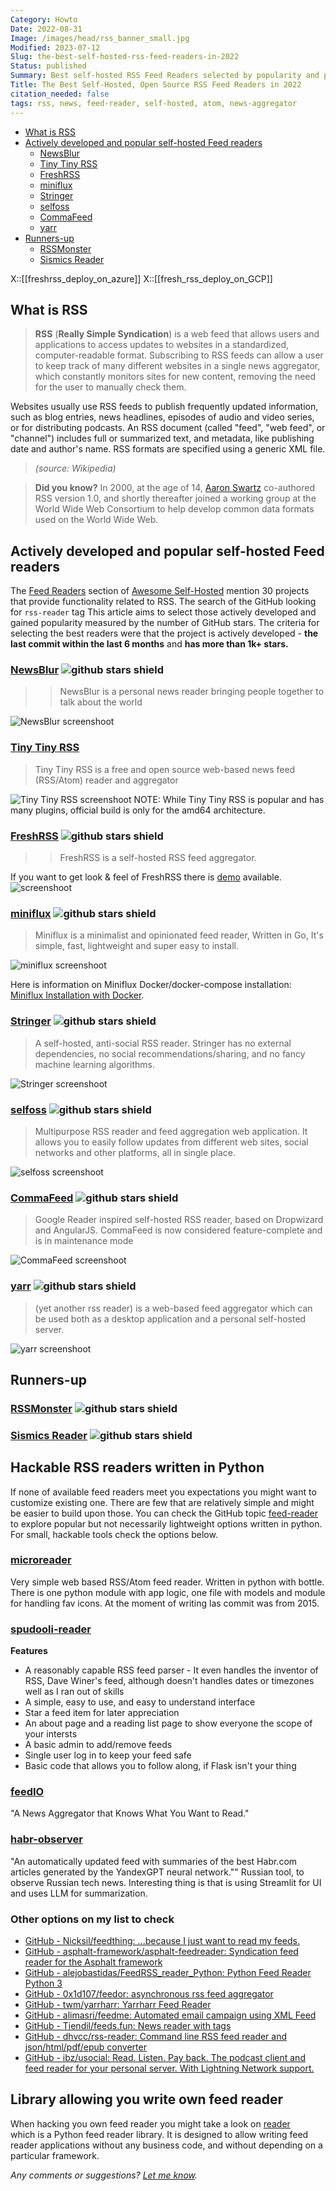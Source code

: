 ```yaml
---
Category: Howto
Date: 2022-08-31
Image: /images/head/rss_banner_small.jpg
Modified: 2023-07-12
Slug: the-best-self-hosted-rss-feed-readers-in-2022
Status: published
Summary: Best self-hosted RSS Feed Readers selected by popularity and project activity.
Title: The Best Self-Hosted, Open Source RSS Feed Readers in 2022
citation_needed: false
tags: rss, news, feed-reader, self-hosted, atom, news-aggregator
---
```

<!-- MarkdownTOC levels="2,3" autolink="true" autoanchor="true" -->

- [What is RSS](#what-is-rss)
- [Actively developed and popular self-hosted Feed readers](#actively-developed-and-popular-self-hosted-feed-readers)
 	- [NewsBlur](#newsblur)
 	- [Tiny Tiny RSS](#tiny-tiny-rss)
 	- [FreshRSS](#freshrss)
 	- [miniflux](#miniflux)
 	- [Stringer](#stringer)
 	- [selfoss](#selfoss)
 	- [CommaFeed](#commafeed)
 	- [yarr](#yarr)
- [Runners-up](#runners-up)
 	- [RSSMonster](#rssmonster)
 	- [Sismics Reader](#sismics-reader)

<!-- /MarkdownTOC -->

X::[[freshrss_deploy_on_azure]]
X::[[fresh_rss_deploy_on_GCP]]

<a id="what-is-rss"></a>

## What is RSS
>
>**RSS** (**Really Simple Syndication**) is a web feed that allows users and applications to access updates to websites in a standardized, computer-readable format. Subscribing to RSS feeds can allow a user to keep track of many different websites in a single news aggregator, which constantly monitors sites for new content, removing the need for the user to manually check them.
>
Websites usually use RSS feeds to publish frequently updated information, such as blog entries, news headlines, episodes of audio and video series, or for distributing podcasts. An RSS document (called "feed", "web feed", or "channel") includes full or summarized text, and metadata, like publishing date and author's name. RSS formats are specified using a generic XML file.
>
> *(source: Wikipedia)*

> **Did you know?** 
> In 2000, at the age of 14, [Aaron Swartz](https://www.rollingstone.com/culture/culture-news/the-brilliant-life-and-tragic-death-of-aaron-swartz-177191/?sub_action=logged_in) co-authored RSS version 1.0, and shortly thereafter joined a working group at the World Wide Web Consortium to help develop common data formats used on the World Wide Web.

<a id="actively-developed-and-popular-self-hosted-feed-readers"></a>

## Actively developed and popular self-hosted Feed readers

The [Feed Readers](https://github.com/awesome-selfhosted/awesome-selfhosted#feed-readers) section of [Awesome Self-Hosted](https://github.com/awesome-selfhosted/awesome-selfhosted#feed-readers) mention 30 projects that provide functionality related to RSS. The search of the GitHub looking for `rss-reader` tag This article aims to select those actively developed and gained popularity measured by the number of GitHub stars. The criteria for selecting the best readers were that the project is actively developed - **the last commit within the last 6 months** and **has more than 1k+ stars.**

<a id="newsblur"></a>

### [NewsBlur](https://www.newsblur.com/) ![github stars shield](https://img.shields.io/github/stars/samuelclay/NewsBlur.svg?logo=github)
>> NewsBlur is a personal news reader bringing people together to talk about the world

![NewsBlur screenshoot](https://www.newsblur.com/media/img/welcome/feature_1.png)

<a id="tiny-tiny-rss"></a>

### [Tiny Tiny RSS](https://git.tt-rss.org/)
> Tiny Tiny RSS is a free and open source web-based news feed (RSS/Atom) reader and aggregator

![Tiny Tiny RSS screenshoot](https://tt-rss.org/images/ttrss/21.03/Screenshot%202021-03-10%20152046.webp)
NOTE: While Tiny Tiny RSS is popular and has many plugins, official build is only for the amd64 architecture.

<a id="freshrss"></a>

### [FreshRSS](https://github.com/FreshRSS/FreshRSS) ![github stars shield](https://img.shields.io/github/stars/FreshRSS/FreshRSS.svg?logo=github)
>> FreshRSS is a self-hosted RSS feed aggregator.

If you want to get look & feel of FreshRSS there is [demo](https://demo.freshrss.org/i/?rid=657dd0c01d6eb) available.
![screenshoot](https://github.com/FreshRSS/FreshRSS/raw/edge/docs/img/FreshRSS-screenshot.png)

<a id="miniflux"></a>

### [miniflux](https://miniflux.app/) ![github stars shield](https://img.shields.io/github/stars/miniflux/v2.svg?logo=github)
> Miniflux is a minimalist and opinionated feed reader, Written in Go, It's simple, fast, lightweight and super easy to install.

![miniflux screenshoot](https://miniflux.app/images/overview.png)

Here is information on Miniflux Docker/docker-compose installation: [Miniflux Installation with Docker](https://miniflux.app/docs/dacker.html).

<a id="stringer"></a>

### [Stringer](https://github.com/stringer-rss/stringer) ![github stars shield](https://img.shields.io/github/stars/stringer-rss/stringer.svg?logo=github)
> A self-hosted, anti-social RSS reader. Stringer has no external dependencies, no social recommendations/sharing, and no fancy machine learning algorithms.

![Stringer screenshoot](https://github.com/stringer-rss/stringer/raw/main/screenshots/stories.png)

<a id="selfoss"></a>

### [selfoss](https://selfoss.aditu.de/) ![github stars shield](https://img.shields.io/github/stars/fossar/selfoss.svg?logo=github)
> Multipurpose RSS reader and feed aggregation web application. It allows you to easily follow updates from different web sites, social networks and other platforms, all in single place.

![selfoss screenshoot](https://selfoss.aditu.de/images/screenshot-desktop.png)

<a id="commafeed"></a>

### [CommaFeed](https://github.com/Athou/commafeed) ![github stars shield](https://img.shields.io/github/stars/Athou/commafeed.svg?logo=github)
> Google Reader inspired self-hosted RSS reader, based on Dropwizard and AngularJS. CommaFeed is now considered feature-complete and is in maintenance mode

![CommaFeed screenshoot](https://user-images.githubusercontent.com/1256795/184886828-1973f148-58a9-4c6d-9587-ee5e5d3cc2cb.png)

<a id="yarr"></a>

### [yarr](https://github.com/nkanaev/yarr) ![github stars shield](https://img.shields.io/github/stars/nkanaev/yarr.svg?logo=github)
>(yet another rss reader) is a web-based feed aggregator which can be used both as a desktop application and a personal self-hosted server.

![yarr screenshoot](https://github.com/nkanaev/yarr/raw/master/etc/promo.png)

<a id="runners-up"></a>

## Runners-up

<a id="rssmonster"></a>

### [RSSMonster](https://github.com/pietheinstrengholt/rssmonster) ![github stars shield](https://img.shields.io/github/stars/pietheinstrengholt/rssmonster.svg?logo=github)

<a id="sismics-reader"></a>

### [Sismics Reader](https://github.com/sismics/reader) ![github stars shield](https://img.shields.io/github/stars/sismics/reader.svg?logo=github)

## Hackable RSS readers written in Python

If none of available feed readers meet you expectations you might want to customize existing one. There are few that are relatively simple and might be easier to build upon those. You can check the GitHub topic [feed-reader](https://github.com/topics/feed-reader?l=python) to explore  popular but not necessarily lightweight options written in python. For small, hackable tools check the options below.

### [microreader](https://github.com/morganbengtsson/microreader)

Very simple web based RSS/Atom feed reader. Written in python with bottle.
There is one python module with app logic, one file with models and module for handling fav icons. At the moment of writing las commit was from 2015.

### [spudooli-reader](https://github.com/spudooli/spudooli-reader)

**Features**

- A reasonably capable RSS feed parser - It even handles the inventor of RSS, Dave Winer's feed, although doesn't handles dates or timezones well as I ran out of skills
- A simple, easy to use, and easy to understand interface
- Star a feed item for later appreciation
- An about page and a reading list page to show everyone the scope of your intersts
- A basic admin to add/remove feeds
- Single user log in to keep your feed safe
- Basic code that allows you to follow along, if Flask isn't your thing

### [feedIO](https://github.com/seejay/feedIO)

"A News Aggregator that Knows What You Want to Read."

### [habr-observer](https://github.com/pltnk/habr-observer)

"An automatically updated feed with summaries of the best Habr.com articles generated by the YandexGPT neural network.""
Russian tool, to observe Russian tech news. Interesting thing is that is using Streamlit for UI and uses LLM for summarization.

### Other options on my list to check

- [GitHub - Nicksil/feedthing: ...because I just want to read my feeds.](https://github.com/Nicksil/feedthing)
- [GitHub - asphalt-framework/asphalt-feedreader: Syndication feed reader for the Asphalt framework](https://github.com/asphalt-framework/asphalt-feedreader)
- [GitHub - alejobastidas/FeedRSS\_reader\_Python: Python Feed Reader Python 3](https://github.com/alejobastidas/FeedRSS_reader_Python)
- [GitHub - 0x1d107/feedor: asynchronous rss feed aggregator](https://github.com/0x1d107/feedor)
- [GitHub - twm/yarrharr: Yarrharr Feed Reader](https://github.com/twm/yarrharr)
- [GitHub - alimasri/feedme: Automated email campaign using XML Feed](https://github.com/alimasri/feedme)
- [GitHub - Tiendil/feeds.fun: News reader with tags](https://github.com/Tiendil/feeds.fun)
- [GitHub - dhvcc/rss-reader: Command line RSS feed reader and json/html/pdf/epub converter](https://github.com/dhvcc/rss-reader)
- [GitHub - ibz/usocial: Read. Listen. Pay back. The podcast client and feed reader for your personal server. With Lightning Network support.](https://github.com/ibz/usocial)

## Library allowing you write own feed reader

When hacking you own feed reader you might take a look on [reader](https://github.com/lemon24/reader) which is a Python feed reader library. It is designed to allow writing feed reader applications without any business code, and without depending on a particular framework.

*Any comments or suggestions? [Let me know](mailto:ksafjan@gmail.com?subject=Blog+post).*
